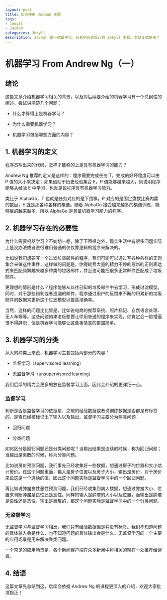 ```yaml
---
layout: post
title: 如何使用 Jacman 主题
tags:
- Jekyll
- Jacman
categories: Jekyll
description: Jacman 是一款扁平化，有着响应式设计的 Jekyll 主题。本站正式使用了 Jacman 主题。Jacman 基于 Jacman 的 Hexo 主题修改而来。你可以前往本站和 Demo 预览更多关于本主题的更多效果。如果你有任何问题或意见欢迎到 GitHub 发表 issue。
---
```


# 机器学习 From Andrew Ng（一）


## 绪论

这篇文章介绍机器学习相关的背景，以及对后续要介绍的机器学习有一个总纲性的阐述。尝试讲清楚几个问题：

- 什么才算得上是机器学习？

- 为什么需要机器学习？

- 机器学习包括哪些方面的内容？

## 1. 机器学习的定义

程序员写出来的代码，怎样才能称的上是具有机器学习的能力？

Andrew Ng 推荐的定义是这样的：程序需要完成任务 T，完成的好坏程度可以由 P 值的大小来决定；如果借助于历史经验集合 E，P 值能够越来越大，则说明程序能够从经验 E 中学习，也就是说程序具有机器学习能力。

类比于 AlphaGo，T 也就是任务对应的是下围棋，P 对应的是固定盘数比赛内赢的数目，E 就是那各种各样的棋谱。随着 AlphaGo 接受越来越多的棋谱训练，能够赢的越来越多，所以 AlphaGo 是具备机器学习能力的程序。


## 2. 机器学习存在的必要性

为什么需要机器学习？不妨想一想，除了下围棋之外，现实生活中有很多问题实际上是没办法或者说很难用普通的仅仅靠逻辑的程序来解决的。

比如说我们想要写一个过滤垃圾邮件的程序，我们可能可以通过写各种各样的正则集合来做这件事件，这样做的问题是，你得耗费大量的精力不停的写新的正则表达式来匹配频繁越来越多种类的垃圾邮件，并且也可能把很多正常邮件匹配成了垃圾邮件。

更理想的情形是什么？程序能够从以往已知的垃圾邮件中去学习，形成过滤模型。同时，对于那些错判或者遗漏的邮件，程序通过用户的反馈来不断的积累新的垃圾邮件的数据来更新这个过滤模型以提高准确率。

当然，这样的问题比比皆是，比如说电商的推荐系统、照片标记、自然语言处理、无人车等等。这些问题如果老板想要让你用普通的程序来实现，你肯定会一脸懵逼恨不得辞职，但是机器学习能够让这些事情变的更加简单。


## 3. 机器学习的分类

从大的种类上来说，机器学习主要包括两部分的内容：

- 监督学习（supervisored learning）

- 无监督学习（unsupervisored learning）

我们后续的精力会更多的放在监督学习上面，因此会介绍的更详细一点。

### 监督学习

判断是否是监督学习的依据是，之前的经验数据或者说训练数据是否都是有标签的，是否已经被标识出了输入以及输出。监督学习主要分为两类问题：

- 回归问题

- 分类问题

如何区分是回归问题还是分类问题呢？当输出结果是连续的时候，称为回归问题；当输出是离散的时候，称为分类问题。

比如说房价预测问题，我们事先已经收集好一些数据，想通过房子的位置和大小估计房价。在这个问题里面，输入是房子位置以及房子大小，输出是房价，对于房价来说这是一个连续的值，因此这个问题实际是监督学习中的一个回归问题。

再比如说肿瘤良性恶性预测问题，我们已经收集到病人数据，想通过肿瘤大小、位置来判断肿瘤是良性还是恶性。同样的输入是肿瘤的大小以及位置，而输出是肿瘤是良性还是恶性，输出是离散的，那这个问题实际是监督学习中的一个分类问题。

### 无监督学习

无监督学习与监督学习相反，我们只有经验数据但是并没有标签。我们不知道问题的具体输入会是什么，也不知道问题的具体输出会是什么。无监督学习的一个主要的应用场景是用来解决聚类问题。

一个常见的应用场景是，各个新闻客户端在众多新闻中将相关的聚在一处推荐给读者。


## 4. 结语

这篇文章先总结到这，后续会依据 Andrew Ng 的课程更深入的介绍，欢迎大家批准指正！
